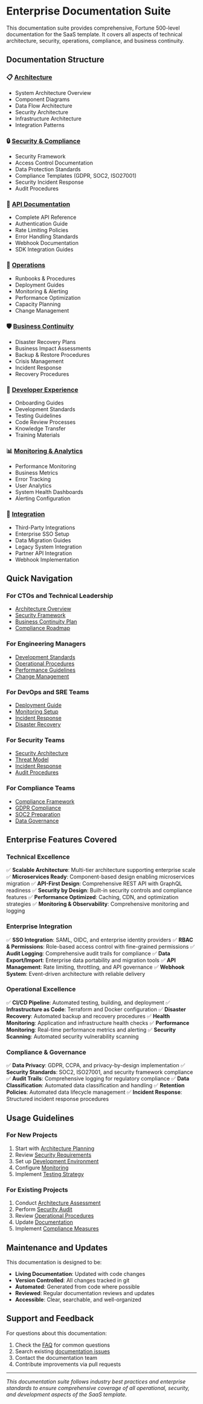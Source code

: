 # Enterprise Documentation Suite

This documentation suite provides comprehensive, Fortune 500-level documentation for the SaaS template. It covers all aspects of technical architecture, security, operations, compliance, and business continuity.

## Documentation Structure

### 📋 [Architecture](./architecture/README.md)
- System Architecture Overview
- Component Diagrams
- Data Flow Architecture
- Security Architecture
- Infrastructure Architecture
- Integration Patterns

### 🔒 [Security & Compliance](./security/README.md)
- Security Framework
- Access Control Documentation
- Data Protection Standards
- Compliance Templates (GDPR, SOC2, ISO27001)
- Security Incident Response
- Audit Procedures

### 🔧 [API Documentation](./api/README.md)
- Complete API Reference
- Authentication Guide
- Rate Limiting Policies
- Error Handling Standards
- Webhook Documentation
- SDK Integration Guides

### 🚀 [Operations](./operations/README.md)
- Runbooks & Procedures
- Deployment Guides
- Monitoring & Alerting
- Performance Optimization
- Capacity Planning
- Change Management

### 🛡️ [Business Continuity](./business-continuity/README.md)
- Disaster Recovery Plans
- Business Impact Assessments
- Backup & Restore Procedures
- Crisis Management
- Incident Response
- Recovery Procedures

### 👥 [Developer Experience](./developer/README.md)
- Onboarding Guides
- Development Standards
- Testing Guidelines
- Code Review Processes
- Knowledge Transfer
- Training Materials

### 📊 [Monitoring & Analytics](./monitoring/README.md)
- Performance Monitoring
- Business Metrics
- Error Tracking
- User Analytics
- System Health Dashboards
- Alerting Configuration

### 🔄 [Integration](./integration/README.md)
- Third-Party Integrations
- Enterprise SSO Setup
- Data Migration Guides
- Legacy System Integration
- Partner API Integration
- Webhook Implementation

## Quick Navigation

### For CTOs and Technical Leadership
- [Architecture Overview](./architecture/system-overview.md)
- [Security Framework](./security/framework.md)
- [Business Continuity Plan](./business-continuity/overview.md)
- [Compliance Roadmap](./security/compliance-roadmap.md)

### For Engineering Managers
- [Development Standards](./developer/standards.md)
- [Operational Procedures](./operations/procedures.md)
- [Performance Guidelines](./monitoring/performance.md)
- [Change Management](./operations/change-management.md)

### For DevOps and SRE Teams
- [Deployment Guide](./operations/deployment.md)
- [Monitoring Setup](./monitoring/setup.md)
- [Incident Response](./operations/incident-response.md)
- [Disaster Recovery](./business-continuity/disaster-recovery.md)

### For Security Teams
- [Security Architecture](./security/architecture.md)
- [Threat Model](./security/threat-model.md)
- [Incident Response](./security/incident-response.md)
- [Audit Procedures](./security/audit-procedures.md)

### For Compliance Teams
- [Compliance Framework](./security/compliance-framework.md)
- [GDPR Compliance](./security/gdpr-compliance.md)
- [SOC2 Preparation](./security/soc2-preparation.md)
- [Data Governance](./security/data-governance.md)

## Enterprise Features Covered

### Technical Excellence
✅ **Scalable Architecture**: Multi-tier architecture supporting enterprise scale
✅ **Microservices Ready**: Component-based design enabling microservices migration
✅ **API-First Design**: Comprehensive REST API with GraphQL readiness
✅ **Security by Design**: Built-in security controls and compliance features
✅ **Performance Optimized**: Caching, CDN, and optimization strategies
✅ **Monitoring & Observability**: Comprehensive monitoring and logging

### Enterprise Integration
✅ **SSO Integration**: SAML, OIDC, and enterprise identity providers
✅ **RBAC & Permissions**: Role-based access control with fine-grained permissions
✅ **Audit Logging**: Comprehensive audit trails for compliance
✅ **Data Export/Import**: Enterprise data portability and migration tools
✅ **API Management**: Rate limiting, throttling, and API governance
✅ **Webhook System**: Event-driven architecture with reliable delivery

### Operational Excellence
✅ **CI/CD Pipeline**: Automated testing, building, and deployment
✅ **Infrastructure as Code**: Terraform and Docker configuration
✅ **Disaster Recovery**: Automated backup and recovery procedures
✅ **Health Monitoring**: Application and infrastructure health checks
✅ **Performance Monitoring**: Real-time performance metrics and alerting
✅ **Security Scanning**: Automated security vulnerability scanning

### Compliance & Governance
✅ **Data Privacy**: GDPR, CCPA, and privacy-by-design implementation
✅ **Security Standards**: SOC2, ISO27001, and security framework compliance
✅ **Audit Trails**: Comprehensive logging for regulatory compliance
✅ **Data Classification**: Automated data classification and handling
✅ **Retention Policies**: Automated data lifecycle management
✅ **Incident Response**: Structured incident response procedures

## Usage Guidelines

### For New Projects
1. Start with [Architecture Planning](./architecture/planning-guide.md)
2. Review [Security Requirements](./security/requirements.md)
3. Set up [Development Environment](./developer/environment-setup.md)
4. Configure [Monitoring](./monitoring/setup.md)
5. Implement [Testing Strategy](./developer/testing-strategy.md)

### For Existing Projects
1. Conduct [Architecture Assessment](./architecture/assessment-checklist.md)
2. Perform [Security Audit](./security/audit-checklist.md)
3. Review [Operational Procedures](./operations/review-checklist.md)
4. Update [Documentation](./developer/documentation-standards.md)
5. Implement [Compliance Measures](./security/compliance-checklist.md)

## Maintenance and Updates

This documentation is designed to be:
- **Living Documentation**: Updated with code changes
- **Version Controlled**: All changes tracked in git
- **Automated**: Generated from code where possible
- **Reviewed**: Regular documentation reviews and updates
- **Accessible**: Clear, searchable, and well-organized

## Support and Feedback

For questions about this documentation:
1. Check the [FAQ](./faq.md) for common questions
2. Search existing [documentation issues](./issues.md)
3. Contact the documentation team
4. Contribute improvements via pull requests

---

*This documentation suite follows industry best practices and enterprise standards to ensure comprehensive coverage of all operational, security, and development aspects of the SaaS template.*